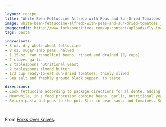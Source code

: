 ```yaml
---

layout: recipe
title: "White Bean Fettuccine Alfredo with Peas and Sun-Dried Tomatoes"
image: white-bean-fettuccine-alfredo-with-peas-and-sun-dried-tomatoes.jpg
imagecredit: https://www.forksoverknives.com/wp-content/uploads/fly-images/116347/white-bean-fettuccine-for-wordpress-scaled-1366x566-c.jpg
tags: pasta

ingredients:
- 8 oz. dry whole wheat fettuccine
- 8 oz. sugar snap peas, halved
- 1 15-oz. can cannellini beans, rinsed and drained (1½ cups)
- 2 cloves garlic
- 2 tablespoons nutritional yeast
- 2 tablespoons almond butter
- 1/3 cup ready-to-eat sun-dried tomatoes, thinly sliced
- Sea salt and freshly ground black pepper, to taste

directions:
- Cook fettuccine according to package directions for al dente, adding peas the last 3 minutes of cooking. Drain, reserving ¾ cup cooking liquid.
- Meanwhile, in a food processor combine beans, garlic, nutritional yeast, and almond butter. Process until smooth. Add the reserved cooking liquid; process until smooth.
- Return pasta and peas to the pot. Stir in bean sauce and tomatoes. Season with salt and pepper.

---
```


From [Forks Over Knives](https://www.forksoverknives.com/recipes/vegan-pasta-noodles/white-bean-fettuccine-alfredo-peas-sun-dried-tomatoes/).
